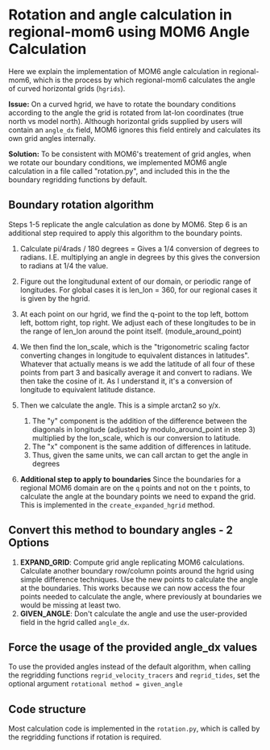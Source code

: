 # Rotation and angle calculation in regional-mom6 using MOM6 Angle Calculation

Here we explain the implementation of MOM6 angle calculation in regional-mom6, which is the process by which regional-mom6 calculates the angle of curved horizontal grids (``hgrids``).

**Issue:** On a curved hgrid, we have to rotate the boundary conditions according to the angle the grid is rotated from lat-lon coordinates (true north vs model north). Although horizontal grids supplied by users will contain an `angle_dx` field, MOM6 ignores this field entirely and calculates its own grid angles internally. 

**Solution:** To be consistent with MOM6's treatement of grid angles, when we rotate our boundary conditions, we implemented MOM6 angle calculation in a file called "rotation.py", and included this in the the boundary regridding functions by default.


## Boundary rotation algorithm
Steps 1-5 replicate the angle calculation as done by MOM6. Step 6 is an additional step required to apply this algorithm to the boundary points.

1. Calculate pi/4rads / 180 degrees  = Gives a 1/4 conversion of degrees to radians. I.E. multiplying an angle in degrees by this gives the conversion to radians at 1/4 the value. 
2. Figure out the longitudunal extent of our domain, or periodic range of longitudes. For global cases it is len_lon = 360, for our regional cases it is given by the hgrid.
3. At each point on our hgrid, we find the q-point to the top left, bottom left, bottom right, top right. We adjust each of these longitudes to be in the range of len_lon around the point itself. (module_around_point)
4. We then find the lon_scale, which is the "trigonometric scaling factor converting changes in longitude to equivalent distances in latitudes". Whatever that actually means is we add the latitude of all four of these points from part 3 and basically average it and convert to radians. We then take the cosine of it. As I understand it, it's a conversion of longitude to equivalent latitude distance. 
5. Then we calculate the angle. This is a simple arctan2 so y/x. 
    1. The "y" component is the addition of the difference between the diagonals in longitude (adjusted by modulo_around_point in step 3) multiplied by the lon_scale, which is our conversion to latitude.
    2. The "x" component is the same addition of differences in latitude.
    3. Thus, given the same units, we can call arctan to get the angle in degrees

6. **Additional step to apply to boundaries**
Since the boundaries for a regional MOM6 domain are on the `q` points and not on the `t` points, to calculate the angle at the boundary points we need to expand the grid. This is implemented in the `create_expanded_hgrid` method.

## Convert this method to boundary angles - 2 Options
1. **EXPAND_GRID**: Compute grid angle replicating MOM6 calculations. Calculate another boundary row/column points around the hgrid using simple difference techniques. Use the new points to calculate the angle at the boundaries. This works because we can now access the four points needed to calculate the angle, where previously at boundaries we would be missing at least two.
2. **GIVEN_ANGLE**: Don't calculate the angle and use the user-provided field in the hgrid called `angle_dx`.


## Force the usage of the provided angle_dx values

To use the provided angles instead of the default algorithm, when calling the regridding functions `regrid_velocity_tracers` and `regrid_tides`, set the optional argument `rotational method = given_angle` 

## Code structure 

Most calculation code is implemented in the `rotation.py`, which is called by the regridding functions if rotation is required. 
